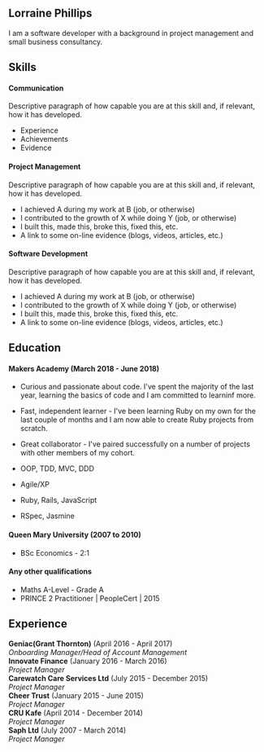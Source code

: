## Lorraine Phillips

I am a software developer with a background in project management and small business consultancy. 

## Skills

#### Communication

Descriptive paragraph of how capable you are at this skill and, if relevant, how it has developed.

- Experience
- Achievements
- Evidence

#### Project Management

Descriptive paragraph of how capable you are at this skill and, if relevant, how it has developed.

- I achieved A during my work at B (job, or otherwise)
- I contributed to the growth of X while doing Y (job, or otherwise)
- I built this, made this, broke this, fixed this, etc.
- A link to some on-line evidence (blogs, videos, articles, etc.)

#### Software Development

Descriptive paragraph of how capable you are at this skill and, if relevant, how it has developed.

- I achieved A during my work at B (job, or otherwise)
- I contributed to the growth of X while doing Y (job, or otherwise)
- I built this, made this, broke this, fixed this, etc.
- A link to some on-line evidence (blogs, videos, articles, etc.)

## Education

#### Makers Academy (March 2018 - June 2018)

- Curious and passionate about code. I've spent the majority of the last year, learning the basics of code and I am committed to learninf more.
- Fast, independent learner - I've been learning Ruby on my own for the last couple of months and I am now able to create Ruby projects from scratch.
- Great collaborator - I've paired successfully on a number of projects with other members of my cohort.

- OOP, TDD, MVC, DDD
- Agile/XP
- Ruby, Rails, JavaScript
- RSpec, Jasmine


#### Queen Mary University (2007 to 2010)

- BSc Economics - 2:1

#### Any other qualifications

- Maths A-Level - Grade A
- PRINCE 2 Practitioner | PeopleCert | 2015

## Experience

**Geniac(Grant Thornton)** (April 2016 - April 2017)    
*Onboarding Manager/Head of Account Management*  
**Innovate Finance** (January 2016 - March 2016)   
*Project Manager*  
**Carewatch Care Services Ltd** (July 2015 - December 2015)   
*Project Manager*  
**Cheer Trust** (January 2015 - June 2015)   
*Project Manager*  
**CRU Kafe** (April 2014 - December 2014)   
*Project Manager*  
**Saph Ltd** (July 2007 - March 2014)   
*Project Manager*  
